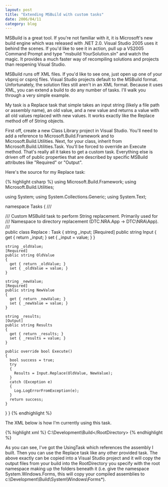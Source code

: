 ```yaml
---
layout: post
title: "Extending MSBuild with custom tasks"
date: 2006/04/11
category: blog
---
```


MSBuild is a great tool. If you're not familiar with it, it is Microsoft's new build engine which was released with .NET 2.0. Visual Studio 2005 uses it behind the scenes. If you'd like to see it in action, pull up a VS2005 Command Prompt and type "msbuild YourSolution.sln" and watch the magic. It provides a much faster way of recompiling solutions and projects than reopening Visual Studio.

MSBuild runs off XML files. If you'd like to see one, just open up one of your vbproj or csproj files. Visual Studio projects default to the MSBuild format. Unfortunately, the solution files still aren't in an XML format. Because it uses XML, you can extend a build to do any number of tasks. I'll walk you through a very simple example.

My task is a Replace task that simple takes an input string (likely a file path or assembly name), an old value, and a new value and returns a value with all old values replaced with new values. It works exactly like the Replace method off of String objects.

First off, create a new Class Library project in Visual Studio. You'll need to add a reference to Microsoft.Build.Framework and to Microsoft.Build.Utilities. Next, for your class, inherit from Microsoft.Build.Utilities.Task. You'll be forced to override an Execute method. That's really all it takes to get a custom task. Everything else is driven off of public properties that are described by specific MSBuild attributes like "Required" or "Output".

Here's the source for my Replace task:

{% highlight csharp %}
using Microsoft.Build.Framework;
using Microsoft.Build.Utilities;

using System;
using System.Collections.Generic;
using System.Text;

namespace Tasks
{
  /// <summary>
  /// Custom MSBuild task to perform String replacement. Primarily used for
  /// Namespace to directory replacement (DTC.NRA.App -> DTC\NRA\App).
  /// </summary>
  public class Replace : Task
  {
    string _input;
    [Required]
    public string Input
    {
      get { return _input; }
      set { _input = value; }
    }

    string _oldValue;
    [Required]
    public string OldValue
    {
      get { return _oldValue; }
      set { _oldValue = value; }
    }

    string _newValue;
    [Required]
    public string NewValue
    {
      get { return _newValue; }
      set { _newValue = value; }
    }

    string _results;
    [Output]
    public string Results
    {
      get { return _results; }
      set { _results = value; }
    }

    public override bool Execute()
    {
      bool success = true;
      try
      {
        Results = Input.Replace(OldValue, NewValue);
      }
      catch (Exception e)
      {
        Log.LogErrorFromException(e);
      }
      return success;
    }
  }
}
{% endhighlight %}

The XML below is how I'm currently using this task.

{% highlight xml %}
<UsingTask TaskName="Tasks.Replace" AssemblyFile="C:\Development\References\MSBuildTasks.dll" />
<PropertyGroup>
<RootDirectory>C:\Development\Build\</RootDirectory>
</PropertyGroup>
<Target Name="AfterBuild">
<Replace Input="$(RootNamespace)" OldValue="." NewValue="\">
<Output TaskParameter="Results" PropertyName="NamespaceDirectories" />
</Replace>
<CreateItem Include="$(OutputPath)\**\*.*">
<Output TaskParameter="Include" ItemName="FilesToArchive" />
</CreateItem>
<Copy SourceFiles="@(FilesToArchive)" DestinationFolder="$(RootDirectory)$(NamespaceDirectories)\%(FilesToArchive.RecursiveDir)" />
</Target>
{% endhighlight %}

As you can see, I've got the UsingTask which references the assembly I built. Then you can use the Replace task like any other provided task. The above exactly can be copied into a Visual Studio project and it will copy the output files from your build into the RootDirectory you specify with the root namespace making up the folders beneath it (i.e. give the namespace System.Windows.Forms, this will copy your compiled assemblies to c:\Development\Build\System\Windows\Forms\*).

